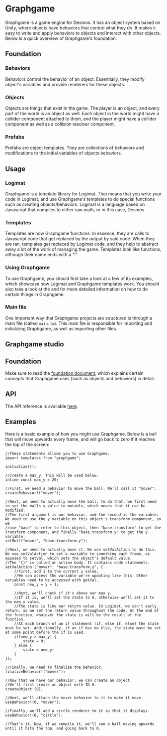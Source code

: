 # Graphgame
Graphgame is a game engine for Desmos. It has an object system based on Unity, where objects have behaviors that control what they do. It makes it easy to write and apply behaviors to objects and interact with other objects. Below is a quick overview of Graphgame's foundation.

## Foundation

### Behaviors
Behaviors control the behavior of an object. Essentially, they modify object's variables and provide renderers for these objects.

### Objects
Objects are things that exist in the game. The player is an object, and every part of the world is an object as well. Each object in the world might have a collider component attached to them, and the player might have a collider component as well as a collision resolver component.

### Prefabs
Prefabs are object templates. They are collections of behaviors and modifications to the initial variables of objects behaviors.

## Usage

### Logimat
Graphgame is a template library for Logimat. That means that you write your code in Logimat, and use Graphgame's templates to do special functions such as creating objects/behaviors. Logimat is a language based on Javascript that compiles to either raw math, or in this case, Desmos.

### Templates
Templates are how Graphgame functions. In essence, they are calls to Javascript code that get replaced by the output by said code. When they are ran, templates get replaced by Logimat code, and they help to abstract away a lot of the work of managing the game. Templates look like functions, although their name ends with a "!".

### Using Graphgame
To use Graphgame, you should first take a look at a few of its examples, which showcase how Logimat and Graphgame templates work. You should also take a look at the <API reference> and <Priority guide> for more detailed information on how to do certain things in Graphgame.

### Main file
One important way that Graphgame projects are structured is through a main file (called `main.lm`). This main file is responsible for importing and initializing Graphgame, as well as importing other files.

## Graphgame studio

## Foundation
Make sure to read the [foundation document](FOUNDATION.md), which explains certain concepts that Graphgame uses (such as objects and behaviors) in detail.

## API
The API reference is available [here](API.md).

## Examples
Here is a basic example of how you might use Graphgame. Below is a ball that will move upwards every frame, and will go back to zero if it reaches the top of the screen:
```
//These statements allows you to use Graphgame.
import templates from "graphgame";

initialize!();

//Create a max_y. This will be used below.
inline const max_y = 20;

//First, we need a behavior to move the ball. We'll call it "mover".
createBehavior!("mover");

//Next, we need to actually move the ball. To do that, we first need to set the balls y-value to mutable, which means that it can be modified.
//The first argument is our behavior, and the second is the variable. We need to use the y variable on this object's transform component, so we
//use "base" to refer to this object, then "base.transform" to get the transform component, and finally "base.transform.y" to get the y variable.
setMut!("mover", "base.transform.y");

//Next, we need to actually move it. We use setValAction to do this. We use setValAction to set a variable to something each frame, as opposed to setVal, which sets the object's default value.
//The "{}" is called an action body. It contains code statements.
setValAction!("mover", "base.transform.y", {
    //First, add 1 to the current y value.
    //We can access the variable we're updating like this. Other variables need to be accessed with getVal.
    const new_y = y + 1;
    
    //Next, we'll check if it's above our max y.
    //If it is, we'll set the state to 0, otherwise we'll set it to the new y value.
    //The state is like our return value. In Logimat, we can't early return, so we set the return value throughout the code. At the end of the function, whatever the state is will be the result of the function.
    //At each branch of an if statement (if, else if, else) the state must be set. Additionally, if an if has no else, the state must be set at some point before the if is used.
    if(new_y > max_y) {
        state = 0;
    } else {
        state = new_y;
    }
});

//Finally, we need to finalize the behavior.
finalizeBehavior!("mover");

//Now that we have our behavior, we can create an object.
//We'll first create an object with ID 0.
createObject!(0);

//Next, we'll attach the mover behavior to it to make it move.
useBehavior!(0, "mover");

//Finally, we'll add a circle renderer to it so that it displays.
useBehavior!(0, "circle");

//That's it. Now, if we compile it, we'll see a ball moving upwards until it hits the top, and going back to 0.
```